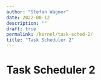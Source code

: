 ```yaml
---
author: "Stefan Wagner"
date: 2022-08-12
description: ""
draft: true
permalink: /kernel/task-sched-2/
title: "Task Scheduler 2"
---
```


# Task Scheduler 2
